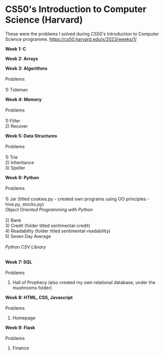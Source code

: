 # CS50's Introduction to Computer Science (Harvard)

These were the problems I solved during CS50's Introduction to Computer Science programme.
https://cs50.harvard.edu/x/2023/weeks/1/

**Week 1: C**
 
**Week 2: Arrays**

**Week 3: Algorithms** </br> </br>
 Problems </br> </br>
    1) Tideman </br>
    
**Week 4: Memory** </br> </br>
 Problems </br> </br>
    1) Filter </br>
    2) Recover </br>

**Week 5: Data Structures** </br></br>
 Problems </br></br>
    1) Trie </br>
    2) Inheritance </br>
    3) Speller </br>

**Week 6: Python** </br> </br>
Problems </br></br>
    1) Jar (titled cookies.py - created own programs using OO principles - hive.py, stocks.py) </br> 
        _Object Oriented Programming with Python_ </br></br>
    2) Bank </br>
    3) Credit (folder titled sentimental-credit) </br>
    4) Readability (folder titled sentimental-readability) </br>
    5) Seven Day Average </br> </br>
        _Python CSV Library_ </br></br>

**Week 7: SQL** </br></br>
Problems </br>
  1) Hall of Prophecy (also created my own relational database, under the mushrooms folder)</br>

**Week 8: HTML, CSS, Javascript**</br></br>
Problems </br>
  1) Homepage </br>

**Week 9: Flask** </br></br>
Problems </br>
  1) Finance </br>
